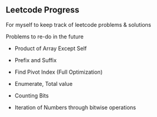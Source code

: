 
## Leetcode Progress

For myself to keep track of leetcode problems & solutions

Problems to re-do in the future

- Product of Array Except Self
* Prefix and Suffix
- Find Pivot Index (Full Optimization)
* Enumerate, Total value
- Counting Bits
* Iteration of Numbers through bitwise operations